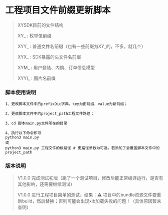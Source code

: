 # 工程项目文件前缀更新脚本

> XYSDK目前的文件结构
> 
> XY_ : 枚举值前缀 
> 
> XYY_ : 普通文件名前缀（也有一些前缀为XY_的，不多，就几个）
> 
> XYX_ : SDK暴露的头文件名前缀
> 
> XYM_ : 用户登陆、内购、订单信息模型
> 
> XYYI_ : 图片名前缀

### 脚本使用说明
````
1、更改脚本文件中的prefixDic字典，key为旧前缀，value为新前缀；

2、更改脚本文件中的project_path工程文件路径；

3、cd 脚本main.py文件所在的目录

4、执行以下命令即可
python3 main.py 
或  
python3 main.py 工程文件的根路径 # 更路径参数为可选，若添加了会覆盖脚本文件中的project_path

````


### 版本说明
> V1.0.0 完成测试初版（跑了一个测试项目，修改后能正常编译运行，是否有其他影响，还需要继续测试）
>
> V1.0.0 进行工程项目简单的测试。结果：⚠️ 项目中的bundle资源文件要重新build，然后替换；否则可能会出现xib加载失败的问题！（具体原因暂未查明）

